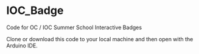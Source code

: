 # IOC_Badge
Code for OC / IOC Summer School Interactive Badges

Clone or download this code to your local machine and then open with the Arduino IDE.
